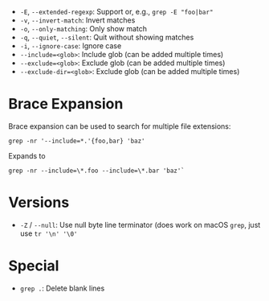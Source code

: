 - `-E`, `--extended-regexp`: Support or, e.g., `grep -E "foo|bar"`
- `-v`, `--invert-match`: Invert matches
- `-o`, `--only-matching`: Only show match
- `-q`, `--quiet`, `--silent`: Quit without showing matches
- `-i`, `--ignore-case`: Ignore case
- `--include=<glob>`: Include glob (can be added multiple times)
- `--exclude=<glob>`: Exclude glob (can be added multiple times)
- `--exclude-dir=<glob>`: Exclude glob (can be added multiple times)

# Brace Expansion

Brace expansion can be used to search for multiple file extensions:

```
grep -nr '--include=*.'{foo,bar} 'baz'
```

Expands to

```
grep -nr --include=\*.foo --include=\*.bar 'baz'`
```

# Versions

- `-Z` / `--null`: Use null byte line terminator (does work on macOS `grep`, just use `tr '\n' '\0'`

# Special

- `grep .`: Delete blank lines
